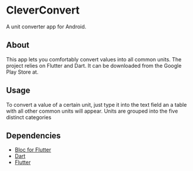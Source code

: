 # CleverConvert

A unit converter app for Android.

## About

This app lets you comfortably convert values into all common units. The project relies on Flutter and Dart.
It can be downloaded from the Google Play Store at.

## Usage

To convert a value of a certain unit, just type it into the text field an a table with all other common units will appear.
Units are grouped into the five distinct categories

## Dependencies

+ [Bloc for Flutter](https://github.com/felangel/bloc/blob/master/packages/flutter_bloc/README.md)
+ [Dart](https://dart.dev/)
+ [Flutter](https://flutter.dev/)

